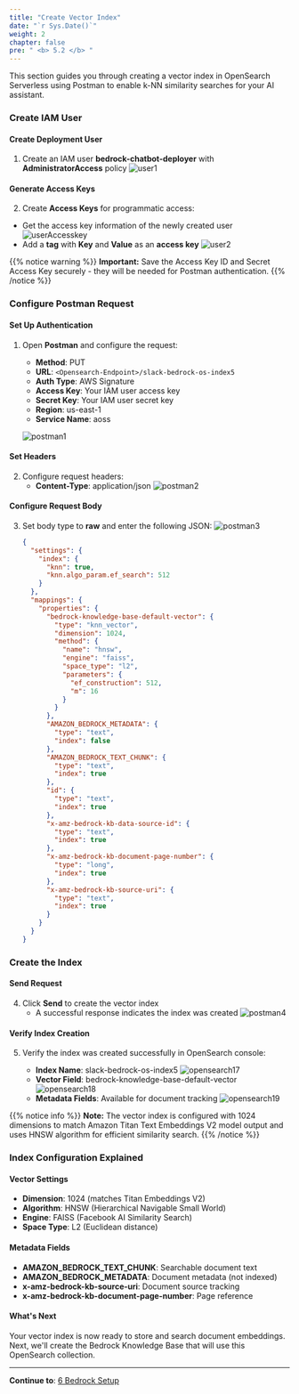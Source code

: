 ```yaml
---
title: "Create Vector Index"
date: "`r Sys.Date()`"
weight: 2
chapter: false
pre: " <b> 5.2 </b> "
---
```


This section guides you through creating a vector index in OpenSearch Serverless using Postman to enable k-NN similarity searches for your AI assistant.

### Create IAM User

#### Create Deployment User

1. Create an IAM user **bedrock-chatbot-deployer** with **AdministratorAccess** policy
   ![user1](/images/5/user1.png?width=91pc)

#### Generate Access Keys

2. Create **Access Keys** for programmatic access:

- Get the access key information of the newly created user
  ![userAccesskey](/images/5/user2.png?width=91pc)
- Add a **tag** with **Key** and **Value** as an **access key**
  ![user2](/images/5/user3.png?width=91pc)

{{% notice warning %}}
**Important:** Save the Access Key ID and Secret Access Key securely - they will be needed for Postman authentication.
{{% /notice %}}

### Configure Postman Request

#### Set Up Authentication

1. Open **Postman** and configure the request:

   - **Method**: PUT
   - **URL**: `<Opensearch-Endpoint>/slack-bedrock-os-index5`
   - **Auth Type**: AWS Signature
   - **Access Key**: Your IAM user access key
   - **Secret Key**: Your IAM user secret key
   - **Region**: us-east-1
   - **Service Name**: aoss

   ![postman1](/images/5/postman1.png?width=91pc)

#### Set Headers

2. Configure request headers:
   - **Content-Type**: application/json
     ![postman2](/images/5/postman2.png?width=91pc)

#### Configure Request Body

3. Set body type to **raw** and enter the following JSON:
   ![postman3](/images/5/postman3.png?width=91pc)

   ```json
   {
     "settings": {
       "index": {
         "knn": true,
         "knn.algo_param.ef_search": 512
       }
     },
     "mappings": {
       "properties": {
         "bedrock-knowledge-base-default-vector": {
           "type": "knn_vector",
           "dimension": 1024,
           "method": {
             "name": "hnsw",
             "engine": "faiss",
             "space_type": "l2",
             "parameters": {
               "ef_construction": 512,
               "m": 16
             }
           }
         },
         "AMAZON_BEDROCK_METADATA": {
           "type": "text",
           "index": false
         },
         "AMAZON_BEDROCK_TEXT_CHUNK": {
           "type": "text",
           "index": true
         },
         "id": {
           "type": "text",
           "index": true
         },
         "x-amz-bedrock-kb-data-source-id": {
           "type": "text",
           "index": true
         },
         "x-amz-bedrock-kb-document-page-number": {
           "type": "long",
           "index": true
         },
         "x-amz-bedrock-kb-source-uri": {
           "type": "text",
           "index": true
         }
       }
     }
   }
   ```

### Create the Index

#### Send Request

4. Click **Send** to create the vector index
   - A successful response indicates the index was created
     ![postman4](/images/5/postman4.png?width=91pc)

#### Verify Index Creation

5. Verify the index was created successfully in OpenSearch console:

   - **Index Name**: slack-bedrock-os-index5
     ![opensearch17](/images/5/opensearch17.png?width=90pc)
   - **Vector Field**: bedrock-knowledge-base-default-vector
     ![opensearch18](/images/5/opensearch18.png?width=90pc)
   - **Metadata Fields**: Available for document tracking
     ![opensearch19](/images/5/opensearch19.png?width=90pc)

{{% notice info %}}
**Note:** The vector index is configured with 1024 dimensions to match Amazon Titan Text Embeddings V2 model output and uses HNSW algorithm for efficient similarity search.
{{% /notice %}}

### Index Configuration Explained

#### Vector Settings

- **Dimension**: 1024 (matches Titan Embeddings V2)
- **Algorithm**: HNSW (Hierarchical Navigable Small World)
- **Engine**: FAISS (Facebook AI Similarity Search)
- **Space Type**: L2 (Euclidean distance)

#### Metadata Fields

- **AMAZON_BEDROCK_TEXT_CHUNK**: Searchable document text
- **AMAZON_BEDROCK_METADATA**: Document metadata (not indexed)
- **x-amz-bedrock-kb-source-uri**: Document source tracking
- **x-amz-bedrock-kb-document-page-number**: Page reference

#### What's Next

Your vector index is now ready to store and search document embeddings. Next, we'll create the Bedrock Knowledge Base that will use this OpenSearch collection.

---

**Continue to**: [6 Bedrock Setup](../../6-bedrock_setup/)
